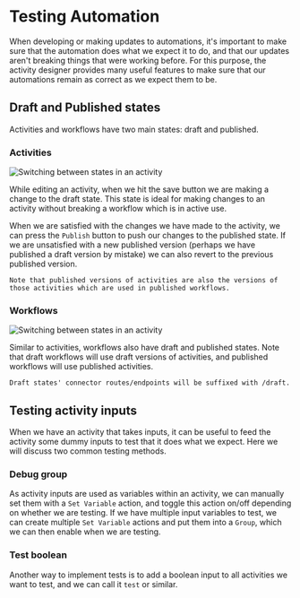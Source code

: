 # Testing Automation
When developing or making updates to automations, it's important to make sure that the automation does what we expect it to do, and that our updates aren't breaking things that were working before. For this purpose, the activity designer provides many useful features to make sure that our automations remain as correct as we expect them to be.

## Draft and Published states
Activities and workflows have two main states: draft and published.

### Activities 

![Switching between states in an activity](activity_states.gif)

While editing an activity, when we hit the save button we are making a change to the draft state. This state is ideal for making changes to an activity without breaking a workflow which is in active use. 

When we are satisfied with the changes we have made to the activity, we can press the `Publish` button to push our changes to the published state. If we are unsatisfied with a new published version (perhaps we have published a draft version by mistake) we can also revert to the previous published version.

``` 
Note that published versions of activities are also the versions of those activities which are used in published workflows.
```

### Workflows

![Switching between states in an activity](workflow_states.gif)

Similar to activities, workflows also have draft and published states. Note that draft workflows will use draft versions of activities, and published workflows will use published activities.

```
Draft states' connector routes/endpoints will be suffixed with /draft.
```

## Testing activity inputs
When we have an activity that takes inputs, it can be useful to feed the activity some dummy inputs to test that it does what we expect. Here we will discuss two common testing methods.

### Debug group
As activity inputs are used as variables within an activity, we can manually set them with a `Set Variable` action, and toggle this action on/off depending on whether we are testing. If we have multiple input variables to test, we can create multiple `Set Variable` actions and put them into a `Group`, which we can then enable when we are testing.

### Test boolean
Another way to implement tests is to add a boolean input to all activities we want to test, and we can call it `test` or similar. 